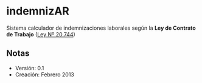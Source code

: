 # indemnizAR
Sistema calculador de indemnizaciones laborales según la **Ley de Contrato de Trabajo** ([Ley Nº 20.744](http://servicios.infoleg.gob.ar/infolegInternet/anexos/25000-29999/25552/texact.htm))

## Notas
 - Versión: 0.1
 - Creación: Febrero 2013
